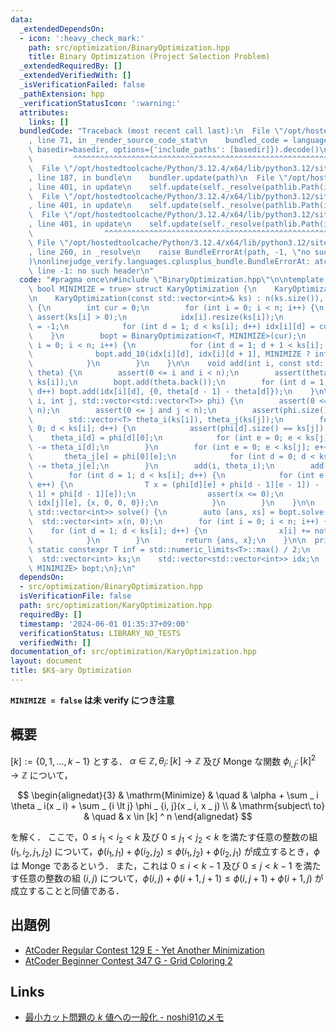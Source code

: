 ```yaml
---
data:
  _extendedDependsOn:
  - icon: ':heavy_check_mark:'
    path: src/optimization/BinaryOptimization.hpp
    title: Binary Optimization (Project Selection Problem)
  _extendedRequiredBy: []
  _extendedVerifiedWith: []
  _isVerificationFailed: false
  _pathExtension: hpp
  _verificationStatusIcon: ':warning:'
  attributes:
    links: []
  bundledCode: "Traceback (most recent call last):\n  File \"/opt/hostedtoolcache/Python/3.12.4/x64/lib/python3.12/site-packages/onlinejudge_verify/documentation/build.py\"\
    , line 71, in _render_source_code_stat\n    bundled_code = language.bundle(stat.path,\
    \ basedir=basedir, options={'include_paths': [basedir]}).decode()\n          \
    \         ^^^^^^^^^^^^^^^^^^^^^^^^^^^^^^^^^^^^^^^^^^^^^^^^^^^^^^^^^^^^^^^^^^^^^^^^^^^^^^^^^\n\
    \  File \"/opt/hostedtoolcache/Python/3.12.4/x64/lib/python3.12/site-packages/onlinejudge_verify/languages/cplusplus.py\"\
    , line 187, in bundle\n    bundler.update(path)\n  File \"/opt/hostedtoolcache/Python/3.12.4/x64/lib/python3.12/site-packages/onlinejudge_verify/languages/cplusplus_bundle.py\"\
    , line 401, in update\n    self.update(self._resolve(pathlib.Path(included), included_from=path))\n\
    \  File \"/opt/hostedtoolcache/Python/3.12.4/x64/lib/python3.12/site-packages/onlinejudge_verify/languages/cplusplus_bundle.py\"\
    , line 401, in update\n    self.update(self._resolve(pathlib.Path(included), included_from=path))\n\
    \  File \"/opt/hostedtoolcache/Python/3.12.4/x64/lib/python3.12/site-packages/onlinejudge_verify/languages/cplusplus_bundle.py\"\
    , line 401, in update\n    self.update(self._resolve(pathlib.Path(included), included_from=path))\n\
    \                ^^^^^^^^^^^^^^^^^^^^^^^^^^^^^^^^^^^^^^^^^^^^^^^^^^^^^^^^^\n \
    \ File \"/opt/hostedtoolcache/Python/3.12.4/x64/lib/python3.12/site-packages/onlinejudge_verify/languages/cplusplus_bundle.py\"\
    , line 260, in _resolve\n    raise BundleErrorAt(path, -1, \"no such header\"\
    )\nonlinejudge_verify.languages.cplusplus_bundle.BundleErrorAt: atcoder/maxflow.hpp:\
    \ line -1: no such header\n"
  code: "#pragma once\n#include \"BinaryOptimization.hpp\"\n\ntemplate <typename T,\
    \ bool MINIMIZE = true> struct KaryOptimization {\n    KaryOptimization() = default;\n\
    \n    KaryOptimization(const std::vector<int>& ks) : n(ks.size()), ks(ks), idx(ks.size())\
    \ {\n        int cur = 0;\n        for (int i = 0; i < n; i++) {\n           \
    \ assert(ks[i] > 0);\n            idx[i].resize(ks[i]);\n            idx[i][0]\
    \ = -1;\n            for (int d = 1; d < ks[i]; d++) idx[i][d] = cur++;\n    \
    \    }\n        bopt = BinaryOptimization<T, MINIMIZE>(cur);\n        for (int\
    \ i = 0; i < n; i++) {\n            for (int d = 1; d + 1 < ks[i]; d++) {\n  \
    \              bopt.add_10(idx[i][d], idx[i][d + 1], MINIMIZE ? inf : -inf);\n\
    \            }\n        }\n    }\n\n    void add(int i, const std::vector<T>&\
    \ theta) {\n        assert(0 <= i and i < n);\n        assert(theta.size() ==\
    \ ks[i]);\n        bopt.add(theta.back());\n        for (int d = 1; d < ks[i];\
    \ d++) bopt.add(idx[i][d], {0, theta[d - 1] - theta[d]});\n    }\n\n    void add(int\
    \ i, int j, std::vector<std::vector<T>> phi) {\n        assert(0 <= i and i <\
    \ n);\n        assert(0 <= j and j < n);\n        assert(phi.size() == ks[i]);\n\
    \        std::vector<T> theta_i(ks[i]), theta_j(ks[j]);\n        for (int d =\
    \ 0; d < ks[i]; d++) {\n            assert(phi[d].size() == ks[j]);\n        \
    \    theta_i[d] = phi[d][0];\n            for (int e = 0; e < ks[j]; e++) phi[d][e]\
    \ -= theta_i[d];\n        }\n        for (int e = 0; e < ks[j]; e++) {\n     \
    \       theta_j[e] = phi[0][e];\n            for (int d = 0; d < ks[i]; d++) phi[d][e]\
    \ -= theta_j[e];\n        }\n        add(i, theta_i);\n        add(j, theta_j);\n\
    \        for (int d = 1; d < ks[i]; d++) {\n            for (int e = 1; e < ks[j];\
    \ e++) {\n                T x = (phi[d][e] + phi[d - 1][e - 1]) - (phi[d][e -\
    \ 1] + phi[d - 1][e]);\n                assert(x <= 0);\n                bopt.add(idx[i][d],\
    \ idx[j][e], {x, 0, 0, 0});\n            }\n        }\n    }\n\n    std::pair<T,\
    \ std::vector<int>> solve() {\n        auto [ans, xs] = bopt.solve();\n      \
    \  std::vector<int> x(n, 0);\n        for (int i = 0; i < n; i++) {\n        \
    \    for (int d = 1; d < ks[i]; d++) {\n                x[i] += not xs[idx[i][d]];\n\
    \            }\n        }\n        return {ans, x};\n    }\n\n  private:\n   \
    \ static constexpr T inf = std::numeric_limits<T>::max() / 2;\n    int n;\n  \
    \  std::vector<int> ks;\n    std::vector<std::vector<int>> idx;\n    BinaryOptimization<T,\
    \ MINIMIZE> bopt;\n};\n"
  dependsOn:
  - src/optimization/BinaryOptimization.hpp
  isVerificationFile: false
  path: src/optimization/KaryOptimization.hpp
  requiredBy: []
  timestamp: '2024-06-01 01:35:37+09:00'
  verificationStatus: LIBRARY_NO_TESTS
  verifiedWith: []
documentation_of: src/optimization/KaryOptimization.hpp
layout: document
title: $K$-ary Optimization
---
```


**`MINIMIZE = false` は未 verify につき注意**

## 概要
$[k] := \lbrace 0, 1, \dots , k - 1 \rbrace$ とする．
$\alpha \in \mathbb{Z}, \theta _ i \colon [k] \to \mathbb{Z}$ 及び Monge な関数 $\phi _ {i, j} \colon [k] ^ 2 \to \mathbb{Z}$ について，

$$
\begin{alignedat}{3}
    & \mathrm{Minimize}     & \quad & \alpha + \sum _ i \theta _ i(x _ i) + \sum _ {i \lt j} \phi _ {i, j}(x _ i, x _ j) \\
    & \mathrm{subject\ to}  & \quad & x \in [k] ^ n
\end{alignedat}
$$

を解く．
ここで，$0 \le i _ 1 \lt i _ 2 \lt k$ 及び $0 \le j _ 1 \lt j _ 2 \lt k$ を満たす任意の整数の組 $(i _ 1, i _ 2, j _ 1, j _ 2)$ について，$\phi(i _ 1, j _ 1) + \phi(i _ 2, j _ 2) \le \phi(i _ 1, j _ 2) + \phi(i _ 2, j _ 1)$ が成立するとき，$\phi$ は Monge であるという．
また，これは $0 \le i \lt k - 1$ 及び $0 \le j \lt k - 1$ を満たす任意の整数の組 
$(i, j)$ について，$\phi(i, j) + \phi(i + 1, j + 1) \leq \phi(i, j + 1) + \phi(i + 1, j)$ が成立することと同値である．

## 出題例
- [AtCoder Regular Contest 129 E - Yet Another Minimization](https://atcoder.jp/contests/arc129/tasks/arc129_e?lang=ja)
- [AtCoder Beginner Contest 347 G - Grid Coloring 2](https://atcoder.jp/contests/abc347/tasks/abc347_g)

## Links
- [最小カット問題の $k$ 値への一般化 - noshi91のメモ](https://noshi91.hatenablog.com/entry/2021/06/29/044225)
